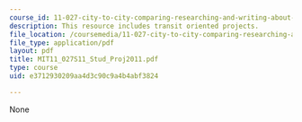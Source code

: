 ```yaml
---
course_id: 11-027-city-to-city-comparing-researching-and-writing-about-cities-new-orleans-spring-2011
description: This resource includes transit oriented projects.
file_location: /coursemedia/11-027-city-to-city-comparing-researching-and-writing-about-cities-new-orleans-spring-2011/e3712930209aa4d3c90c9a4b4abf3824_MIT11_027S11_Stud_Proj2011.pdf
file_type: application/pdf
layout: pdf
title: MIT11_027S11_Stud_Proj2011.pdf
type: course
uid: e3712930209aa4d3c90c9a4b4abf3824

---
```

None